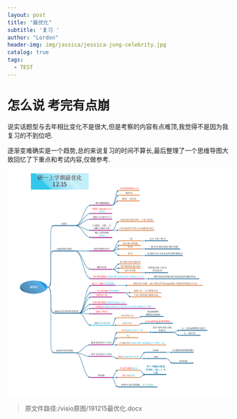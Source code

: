 ```yaml
---
layout: post
title: "最优化"
subtitle: '复习 '
author: "Lordon"
header-img: img/jassica/jessica-jung-celebrity.jpg
catalog: true
tags:
  - TEST
---
```

# 怎么说 考完有点崩
说实话题型与去年相比变化不是很大,但是考察的内容有点难顶,我觉得不是因为我复习的不到位吧.<br>

逐渐变难确实是一个趋势,总的来说复习的时间不算长,最后整理了一个思维导图大致回忆了下重点和考试内容,仅做参考.


<img src="/img/191215image/zuiyouhua.png" >

> 原文件路径:/visio原图/191215最优化.docx